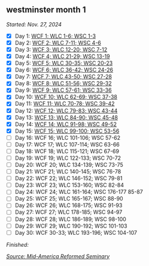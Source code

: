 ## westminster month 1

*Started: Nov. 27, 2024*

- [x] Day 1: [WCF 1; WLC 1-6; WSC 1-3](https://blog.swang.cloud/2024/11/27/a-petrus-thanksgiving.html)
- [x] Day 2: [WCF 2; WLC 7-11; WSC 4-6](https://blog.swang.cloud/2024/11/28/thankful-for-God.html)
- [x] Day 3: [WCF 3; WLC 12-20; WSC 7-12](https://blog.swang.cloud/2024/11/29/bonhoeffer.html)
- [x] Day 4: [WCF 4; WLC 21-29; WSC 13-19](https://blog.swang.cloud/2024/11/30/chill-day.html)
- [x] Day 5: [WCF 5; WLC 30-35; WSC 20-23](https://blog.swang.cloud/2024/12/01/diligent-private-prayer.html)
- [x] Day 6: [WCF 6; WLC 36-42; WSC 24-26](https://blog.swang.cloud/2024/12/02/improving-my-swim-game.html)
- [x] Day 7: [WCF 7; WLC 43-50; WSC 27-28](https://blog.swang.cloud/2024/12/03/calvinism-debunked.html)
- [x] Day 8: [WCF 8; WLC 51-56; WSC 29-32](https://blog.swang.cloud/2024/12/04/prayer.html)
- [x] Day 9: [WCF 9; WLC 57-61; WSC 33-36](https://blog.swang.cloud/2024/12/05/early-bird.html)
- [x] Day 10: [WCF 10; WLC 62-69; WSC 37-38](https://blog.swang.cloud/2024/12/06/men-of-prayer.html)
- [x] Day 11: [WCF 11; WLC 70-78; WSC 39-42](https://blog.swang.cloud/2024/12/07/sleep-is-important.html)
- [x] Day 12: [WCF 12; WLC 79-83; WSC 43-44](https://blog.swang.cloud/2024/12/08/dressrosa.html)
- [x] Day 13: [WCF 13; WLC 84-90; WSC 45-48](https://blog.swang.cloud/2024/12/09/garmin-swim-2.html)
- [x] Day 14: [WCF 14; WLC 91-98; WSC 49-52](https://blog.swang.cloud/2024/12/10/devo-struggles.html)
- [x] Day 15: [WCF 15; WLC 99-100; WSC 53-56](https://blog.swang.cloud/2024/12/11/start-with-thanksgiving.html)
- [ ] Day 16: WCF 16; WLC 101-106; WSC 57-62
- [ ] Day 17: WCF 17; WLC 107-114; WSC 63-66
- [ ] Day 18: WCF 18; WLC 115-121; WSC 67-69
- [ ] Day 19: WCF 19; WLC 122-133; WSC 70-72
- [ ] Day 20: WCF 20; WLC 134-139; WSC 73-75
- [ ] Day 21: WCF 21; WLC 140-145; WSC 76-78
- [ ] Day 22: WCF 22; WLC 146-152; WSC 79-81
- [ ] Day 23: WCF 23; WLC 153-160; WSC 82-84
- [ ] Day 24: WCF 24; WLC 161-164; WSC 176-177 85-87
- [ ] Day 25: WCF 25; WLC 165-167; WSC 88-90
- [ ] Day 26: WCF 26; WLC 168-175; WSC 91-93
- [ ] Day 27: WCF 27; WLC 178-185; WSC 94-97
- [ ] Day 28: WCF 28; WLC 186-189; WSC 98-100
- [ ] Day 29: WCF 29; WLC 190-192; WSC 101-103
- [ ] Day 30: WCF 30-33; WLC 193-196; WSC 104-107

*Finished:*

[*Source: Mid-America Reformed Seminary*](https://s3.us-west-1.amazonaws.com/blog.swang.cloud/reformed-standards-monthly.pdf)